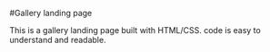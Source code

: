 #Gallery landing page 

This is a gallery landing page built with HTML/CSS. code is easy to understand and readable.